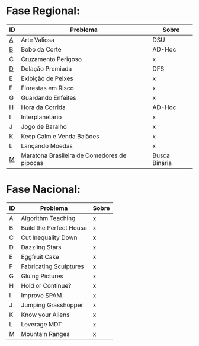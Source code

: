 # **Fase Regional:**

| ID  |  Problema  | Sobre |
| - | ------------------- | -------- |
| [A](https://github.com/3Strela/Competitive_Programing/blob/master/Maratona%20de%20Programação/AnyEx/Arte.cpp) |  Arte Valiosa |  DSU |
| [B](https://github.com/3Strela/Competitive_Programing/blob/master/Maratona%20de%20Programação/AnyEx/BoboDaCorte.cpp) |  Bobo da Corte |  AD-Hoc |
| C |  Cruzamento Perigoso |  x |
| [D](https://github.com/3Strela/Competitive_Programing/blob/master/Maratona%20de%20Programação/AnyEx/DelaçãoPremiada.cpp) |  Delação Premiada |  DFS |
| E |  Exibição de Peixes |  x |
| F |  Florestas em Risco |  x |
| G |  Guardando Enfeites |  x |
| [H](https://github.com/3Strela/Competitive_Programing/blob/master/Maratona%20de%20Programação/AnyEx/HoraDaCorrida.cpp) |  Hora da Corrida |  AD-Hoc |
| I |  Interplanetário |  x |
| J |  Jogo de Baralho |  x |
| K |  Keep Calm e Venda Balãoes |  x |
| L |  Lançando Moedas |  x |
| [M](https://github.com/3Strela/Competitive_Programing/blob/master/Maratona%20de%20Programação/AnyEx/ComerPipoca.cpp) |  Maratona Brasileira de Comedores de pipocas |  Busca Binária |

# **Fase Nacional:**
| ID  |  Problema  | Sobre |
| - | ------------------- | -------- |
| A |  Algorithm Teaching |  x |
| B |  Build the Perfect House |  x |
| C |  Cut Inequality Down |  x |
| D |  Dazzling Stars |  x |
| E |  Eggfruit Cake |  x |
| F |  Fabricating Sculptures |  x |
| G |  Gluing Pictures |  x |
| H |  Hold or Continue? |  x |
| I |  Improve SPAM |  x |
| J |  Jumping Grasshopper |  x |
| K |  Know your Aliens |  x |
| L |  Leverage MDT |  x |
| M |  Mountain Ranges |  x |